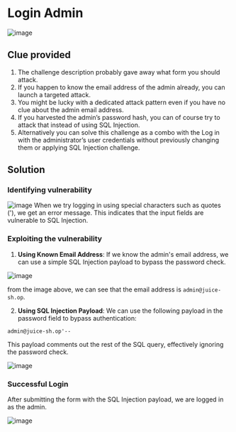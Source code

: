 # Login Admin

![image](../../../Assets/1-1.png)

## Clue provided

1. The challenge description probably gave away what form you should attack.
2. If you happen to know the email address of the admin already, you can launch a targeted attack.
3. You might be lucky with a dedicated attack pattern even if you have no clue about the admin email address.
4. If you harvested the admin’s password hash, you can of course try to attack that instead of using SQL Injection.
5. Alternatively you can solve this challenge as a combo with the Log in with the administrator’s user credentials without previously changing them or applying SQL Injection challenge.


## Solution


### Identifying vulnerability

![image](../../../Assets/1-5.png)
When we try logging in using special characters such as quotes ('), we get an error message. This indicates that the input fields are vulnerable to SQL Injection.

### Exploiting the vulnerability

1. **Using Known Email Address**: If we know the admin's email address, we can use a simple SQL Injection payload to bypass the password check.

![image](../../../Assets/1-2.png)

from the image above, we can see that the email address is `admin@juice-sh.op`.

2. **Using SQL Injection Payload**: We can use the following payload in the password field to bypass authentication:

```
admin@juice-sh.op'--
```

This payload comments out the rest of the SQL query, effectively ignoring the password check.

![image](../../../Assets/1-3.png)

### Successful Login

After submitting the form with the SQL Injection payload, we are logged in as the admin.

![image](../../../Assets/1-4.png)